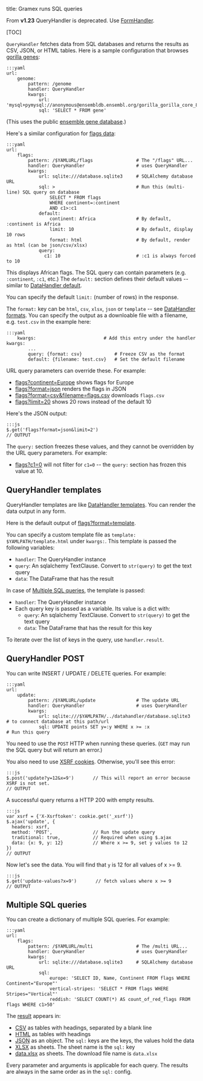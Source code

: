 title: Gramex runs SQL queries

From **v1.23** QueryHandler is deprecated. Use [FormHandler](../formhandler/).

[TOC]

`QueryHandler` fetches data from SQL databases and returns the results as CSV,
JSON, or HTML tables. Here is a sample configuration that browses [gorilla genes](genome?format=html&limit=10):

    :::yaml
    url:
        genome:
            pattern: /genome
            handler: QueryHandler
            kwargs:
                url: 'mysql+pymysql://anonymous@ensembldb.ensembl.org/gorilla_gorilla_core_84_31'
                sql: 'SELECT * FROM gene'

(This uses the public [ensemble gene database](http://ensembldb.ensembl.org/info/data/mysql.html).)

Here's a similar configuration for [flags data](flags):

    :::yaml
    url:
        flags:
            pattern: /$YAMLURL/flags                # The "/flags" URL...
            handler: QueryHandler                   # uses QueryHandler
            kwargs:
                url: sqlite:///database.sqlite3     # SQLAlchemy database URL
                sql: >                              # Run this (multi-line) SQL query on database
                    SELECT * FROM flags
                    WHERE continent=:continent
                    AND c1>:c1
                default:
                    continent: Africa               # By default, :continent is Africa
                    limit: 10                       # By default, display 10 rows
                    format: html                    # By default, render as html (can be json/csv/xlsx)
                query:
                  c1: 10                            # :c1 is always forced to 10

This displays African flags. The SQL query can contain parameters (e.g.
`:continent`, `:c1`, etc.) The `default:` section defines their default values --
similar to [DataHandler default](../datahandler/#datahandler-defaults).

You can specify the default `limit:` (number of rows) in the response.

The `format:` key can be `html`, `csv`, `xlsx`, `json` or `template` -- see
[DataHandler formats](../datahandler/#datahandler-formats). You can specify the
output as a downloable file with a filename, e.g. `test.csv` in the example here:

    :::yaml
        kwargs:                         # Add this entry under the handler kwargs:
            ...
            query: {format: csv}            # Freeze CSV as the format
            default: {filename: test.csv}   # Set the default filename

URL query parameters can override these. For example:

- [flags?continent=Europe](flags?continent=Europe) shows flags for Europe
- [flags?format=json](flags?format=json) renders the flags in JSON
- [flags?format=csv&filename=flags.csv](flags?format=csv&filename=flags.csv) downloads `flags.csv`
- [flags?limit=20](flags?limit=20) shows 20 rows instead of the default 10

Here's the JSON output:

    :::js
    $.get('flags?format=json&limit=2')
    // OUTPUT

The `query:` section freezes these values, and they cannot be overridden by the
URL query parameters. For example:

- [flags?c1=0](flags?c1=0) will not filter for `c1=0` -- the `query:` section has
  frozen this value at 10.

## QueryHandler templates

QueryHandler templates are like [DataHandler templates](../datahandler/#datahandler-templates).
You can render the data output in any form.

Here is the default output of [flags?format=template](flags?format=template).

You can specify a custom template file as `template: $YAMLPATH/template.html`
under `kwargs:`. This template is passed the following variables:

- `handler`: The QueryHandler instance
- `query`: An sqlalchemy TextClause. Convert to `str(query)` to get the text query
- `data`: The DataFrame that has the result

In case of [Multiple SQL queries](#multiple-sql-queries), the template is passed:

- `handler`: The QueryHandler instance
- Each query key is passed as a variable. Its value is a dict with:
    - `query`: An sqlalchemy TextClause. Convert to `str(query)` to get the text query
    - `data`: The DataFrame that has the result for this key

To iterate over the list of keys in the query, use ``handler.result``.

## QueryHandler POST

You can write INSERT / UPDATE / DELETE queries. For example:

    :::yaml
    url:
        update:
            pattern: /$YAMLURL/update               # The update URL
            handler: QueryHandler                   # uses QueryHandler
            kwargs:
                url: sqlite:///$YAMLPATH/../datahandler/database.sqlite3    # to connect database at this path/url
                sql: UPDATE points SET y=:y WHERE x >= :x                   # Run this query

You need to use the `POST` HTTP when running these queries. (`GET` may run the
SQL query but will return an error.)

You also need to use [XSRF cookies](../filehandler/#xsrf). Otherwise, you'll see
this error:

    :::js
    $.post('update?y=12&x=9')       // This will report an error because XSRF is not set.
    // OUTPUT

A successful query returns a HTTP 200 with empty results.

    :::js
    var xsrf = {'X-Xsrftoken': cookie.get('_xsrf')}
    $.ajax('update', {
      headers: xsrf,
      method: 'POST',               // Run the update query
      traditional: true,            // Required when using $.ajax
      data: {x: 9, y: 12}           // Where x >= 9, set y values to 12
    })
    // OUTPUT

Now let's see the data. You will find that `y` is 12 for all values of x >= 9.

    :::js
    $.get('update-values?x=9')       // fetch values where x >= 9
    // OUTPUT


## Multiple SQL queries

You can create a dictionary of multiple SQL queries. For example:

    :::yaml
    url:
        flags:
            pattern: /$YAMLURL/multi                # The /multi URL...
            handler: QueryHandler                   # uses QueryHandler
            kwargs:
                url: sqlite:///database.sqlite3     # SQLAlchemy database URL
                sql:
                    europe: 'SELECT ID, Name, Continent FROM flags WHERE Continent="Europe"'
                    vertical-stripes: 'SELECT * FROM flags WHERE Stripes="Vertical"'
                    reddish: 'SELECT COUNT(*) AS count_of_red_flags FROM flags WHERE c1>50'

The [result](multi) appears in:

- [CSV](multi?format=csv) as tables with headings, separated by a blank line
- [HTML](multi?format=html) as tables with headings
- [JSON](multi?format=json) as an object. The `sql:` keys are the keys, the values hold the data
- [XLSX](multi?format=xlsx) as sheets. The sheet name is the `sql:` key
- [data.xlsx](multi?format=xlsx&filename=data.xlsx) as sheets. The download file name is `data.xlsx`

Every parameter and arguments is applicable for each query. The results are
always in the same order as in the `sql:` config.

<script src="https://cdnjs.cloudflare.com/ajax/libs/cookie.js/1.2.0/cookie.min.js"></script>
<script src="../datahandler/show-output.js"></script>

